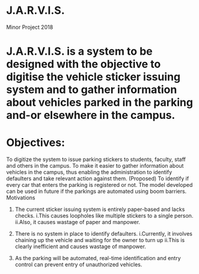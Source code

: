# J.A.R.V.I.S.
Minor Project 2018

# J.A.R.V.I.S. is a system to be designed with the objective to digitise the vehicle sticker issuing system and to gather information about vehicles parked in the parking and-or elsewhere in the campus.
# Objectives:
To digitize the system to issue parking stickers to students, faculty, staff and others in the campus.
To make it easier to gather information about vehicles in the campus, thus enabling  the administration to identify defaulters and take relevant action against them.
(Proposed)  To identify if every car that enters the parking is registered or not. The model developed can be used in future if the parkings are automated using boom barriers.
Motivations
1. The current sticker issuing system is entirely paper-based and lacks checks.
i.This causes loopholes like multiple stickers to a single person.
ii.Also, it causes wastage of paper and manpower.

2. There is no system in place to identify defaulters.
i.Currently, it involves chaining up the vehicle and waiting for the owner to turn up
ii.This is clearly inefficient and causes wastage of manpower.

3. As the parking will be automated, real-time identification and entry control can prevent    entry of unauthorized vehicles.
